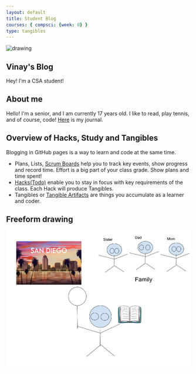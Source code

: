 ```yaml
---
layout: default
title: Student Blog
courses: { compsci: {week: 0} }
type: tangibles
---
```


<img src="/CSAblog/images/logo.png" alt="drawing" width="200"/>

## Vinay's Blog
Hey! I'm a CSA student!

## About me
Hello! I'm a senior, and I am currently 17 years old. I like to read, play tennis, and of course, code!
[Here](https://vineraj.github.io/CSAblog/2023/08/23/VinaysNotebook_IPYNB_2_.html) is my journal.

## Overview of Hacks, Study and Tangibles
Blogging in GitHub pages is a way to learn and code at the same time. 

- Plans, Lists, [Scrum Boards](https://clickup.com/blog/scrum-board/) help you to track key events, show progress and record time.  Effort is a big part of your class grade.  Show plans and time spent!
- [Hacks(Todo)](https://levelup.gitconnected.com/six-ultimate-daily-hacks-for-every-programmer-60f5f10feae) enable you to stay in focus with key requirements of the class.  Each Hack will produce Tangibles.
- Tangibles or [Tangible Artifacts](https://en.wikipedia.org/wiki/Artifact_(software_development)) are things you accumulate as a learner and coder. 


## Freeform drawing
![A beautiful picture of me!](Me.jpg "Me")
